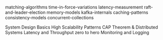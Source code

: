 matching-algorithms
time-in-force-variations
latency-measurement
raft-and-leader-election
memory-models
kafka-internals
caching-patterns
consistency-models
concurrent-collections

System Design Basics
High Scalability Patterns
CAP Theorem & Distributed Systems
Latency and Throughput zero to hero
Monitoring and Logging